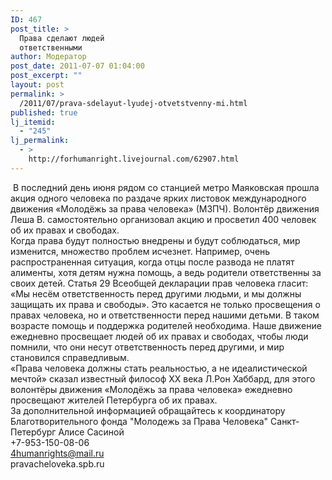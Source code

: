 ```yaml
---
ID: 467
post_title: >
  Права сделают людей
  ответственными
author: Модератор
post_date: 2011-07-07 01:04:00
post_excerpt: ""
layout: post
permalink: >
  /2011/07/prava-sdelayut-lyudej-otvetstvenny-mi.html
published: true
lj_itemid:
  - "245"
lj_permalink:
  - >
    http://forhumanright.livejournal.com/62907.html
---
```

<img align="left" alt="" src="http://cs5338.vk.com/u132145096/132409092/x_5b26039f.jpg" />&nbsp;В последний день июня рядом со станцией метро Маяковская прошла акция одного человека по раздаче ярких листовок международного движения &laquo;Молодёжь за права человека&raquo; (МЗПЧ). Волонтёр движения Леша В. самостоятельно организовал акцию и просветил 400 человек об их правах и свободах.<br />Когда права будут полностью внедрены и будут соблюдаться, мир изменится, множество проблем исчезнет. Например, очень распространенная ситуация, когда отцы после развода не платят алименты, хотя детям нужна помощь, а ведь родители ответственны за своих детей. Статья 29 Всеобщей декларации прав человека гласит: &laquo;Мы несём ответственность перед другими людьми, и мы должны защищать их права и свободы&raquo;. Это касается не только просвещения о правах человека, но и ответственности перед нашими детьми. В таком возрасте помощь и поддержка родителей необходима. Наше движение ежедневно просвещает людей об их правах и свободах, чтобы люди помнили, что они несут ответственность перед другими, и мир становился справедливым.<br />&laquo;Права человека должны стать реальностью, а не идеалистической мечтой&raquo; сказал известный философ  ХХ века Л.Рон Хаббард, для этого волонтёры движения &laquo;Молодёжь за права человека&raquo; ежедневно просвещают жителей Петербурга об их правах.<br />За дополнительной информацией обращайтесь к координатору Благотворительного фонда &quot;Молодежь за Права Человека&quot; Санкт-Петербург Алисе Сасиной <br />+7-953-150-08-06<br />4humanrights@mail.ru <br />pravacheloveka.spb.ru